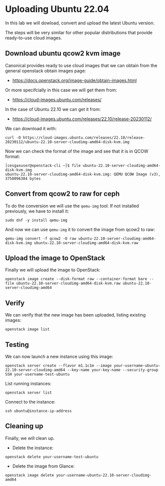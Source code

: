 # Uploading Ubuntu 22.04
In this lab we will dowload, convert and upload the latest Ubuntu version.

The steps will be very similar for other popular distributions that provide ready-to-use cloud images.

## Download ubuntu qcow2 kvm image
Canonical provides ready to use cloud images that we can obtain from the general openstack obtain images page:
- https://docs.openstack.org/image-guide/obtain-images.html

Or more specifcially in this case we will get them from:
- https://cloud-images.ubuntu.com/releases/

In the case of Ubuntu 22.10 we can get it from:
- https://cloud-images.ubuntu.com/releases/22.10/release-20230112/


We can download it with:
```
curl -O https://cloud-images.ubuntu.com/releases/22.10/release-20230112/ubuntu-22.10-server-cloudimg-amd64-disk-kvm.img
```

Now we can check the format of the image and see that it is in QCOW format:
```
[cesgaxuser@openstack-cli ~]$ file ubuntu-22.10-server-cloudimg-amd64-disk-kvm.img
ubuntu-22.10-server-cloudimg-amd64-disk-kvm.img: QEMU QCOW Image (v3), 3758096384 bytes
```

## Convert from qcow2 to raw for ceph
To do the conversion we will use the `qemu-img` tool. If not installed previously, we have to install it:
```
sudo dnf -y install qemu-img
```

And now we can use `qemu-img` it to convert the image from qcow2 to raw:
```
qemu-img convert -f qcow2 -O raw ubuntu-22.10-server-cloudimg-amd64-disk-kvm.img ubuntu-22.10-server-cloudimg-amd64-disk-kvm.raw
```


## Upload the image to OpenStack
Finally we will upload the image to OpenStack:
```
openstack image create --disk-format raw --container-format bare --file ubuntu-22.10-server-cloudimg-amd64-disk-kvm.raw ubuntu-22.10-server-cloudimg-amd64
```

## Verify
We can verify that the new image has been uploaded, listing existing images:
```
openstack image list
```

## Testing
We can now launch a new instance using this image:
```
openstack server create --flavor m1.1c1m --image your-username-ubuntu-22.10-server-cloudimg-amd64 --key-name your-key-name --security-group SSH your-username-test-ubuntu
```

List running instances:
```
openstack server list
```

Connect to the instance:
```
ssh ubuntu@instance-ip-address
```

## Cleaning up
Finally, we will clean up.

- Delete the instance:
```
openstack delete your-username-test-ubuntu
```
- Delete the image from Glance:
```
openstack image delete your-username-ubuntu-22.10-server-cloudimg-amd64
```
